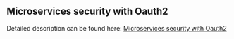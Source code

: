 ## Microservices security with Oauth2

Detailed description can be found here: [Microservices security with Oauth2](https://piotrminkowski.wordpress.com/2017/02/22/microservices-security-with-oauth2/) 


